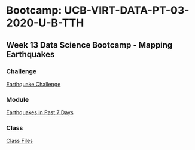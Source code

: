 # Bootcamp: UCB-VIRT-DATA-PT-03-2020-U-B-TTH

## Week 13 Data Science Bootcamp - Mapping Earthquakes

### Challenge
[Earthquake Challenge](earthquake-challenge/)

### Module
[Earthquakes in Past 7 Days](earthquakes-past7days/)

### Class
[Class Files](class/)
